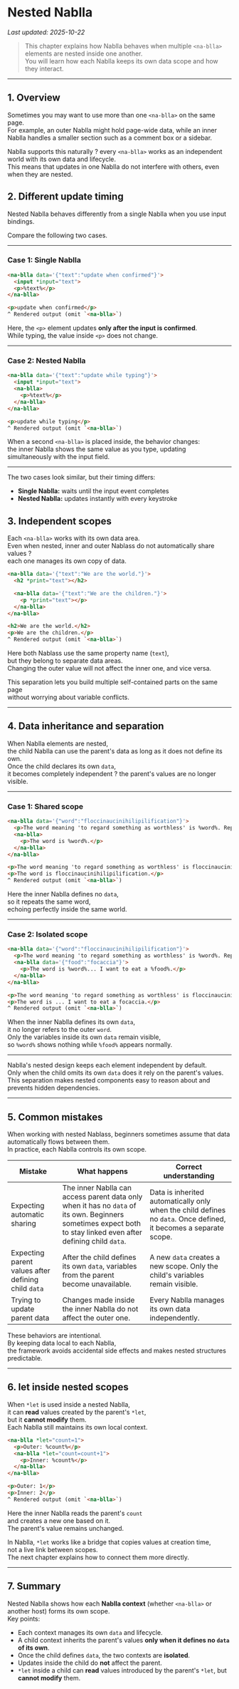 # Nested Nablla  
_Last updated: 2025-10-22_

> This chapter explains how Nablla behaves when multiple `<na-blla>` elements are nested inside one another.  
> You will learn how each Nablla keeps its own data scope and how they interact.

---

## 1. Overview

Sometimes you may want to use more than one `<na-blla>` on the same page.  
For example, an outer Nablla might hold page-wide data, while an inner Nablla handles a smaller section such as a comment box or a sidebar.  

Nablla supports this naturally ? every `<na-blla>` works as an independent world with its own data and lifecycle.  
This means that updates in one Nablla do not interfere with others, even when they are nested.

## 2. Different update timing

Nested Nablla behaves differently from a single Nablla when you use input bindings.

Compare the following two cases.

---

### Case 1: Single Nablla

```html
<na-blla data='{"text":"update when confirmed"}'>
  <input *input="text">
  <p>%text%</p>
</na-blla>

<p>update when confirmed</p>
^ Rendered output (omit `<na-blla>`)
```

Here, the `<p>` element updates **only after the input is confirmed**.  
While typing, the value inside `<p>` does not change.

---

### Case 2: Nested Nablla

```html
<na-blla data='{"text":"update while typing"}'>
  <input *input="text">
  <na-blla>
    <p>%text%</p>
  </na-blla>
</na-blla>

<p>update while typing</p>
^ Rendered output (omit `<na-blla>`)
```

When a second `<na-blla>` is placed inside, the behavior changes:  
the inner Nablla shows the same value as you type, updating simultaneously with the input field.

---

The two cases look similar, but their timing differs:
- **Single Nablla:** waits until the input event completes  
- **Nested Nablla:** updates instantly with every keystroke

## 3. Independent scopes

Each `<na-blla>` works with its own data area.  
Even when nested, inner and outer Nablass do not automatically share values ?  
each one manages its own copy of data.

```html
<na-blla data='{"text":"We are the world."}'>
  <h2 *print="text"></h2>

  <na-blla data='{"text":"We are the children."}'>
    <p *print="text"></p>
  </na-blla>
</na-blla>

<h2>We are the world.</h2>
<p>We are the children.</p>
^ Rendered output (omit `<na-blla>`)
```

Here both Nablass use the same property name (`text`),  
but they belong to separate data areas.  
Changing the outer value will not affect the inner one, and vice versa.

This separation lets you build multiple self-contained parts on the same page  
without worrying about variable conflicts.

---

## 4. Data inheritance and separation

When Nablla elements are nested,  
the child Nablla can use the parent's data as long as it does not define its own.  
Once the child declares its own `data`,  
it becomes completely independent ? the parent's values are no longer visible.

---

### Case 1: Shared scope 

```html
<na-blla data='{"word":"floccinaucinihilipilification"}'>
  <p>The word meaning 'to regard something as worthless' is %word%. Repeat.</p>
  <na-blla>
    <p>The word is %word%.</p>
  </na-blla>
</na-blla>

<p>The word meaning 'to regard something as worthless' is floccinaucinihilipilification. Repeat.</p>
<p>The word is floccinaucinihilipilification.</p>
^ Rendered output (omit `<na-blla>`)
```

Here the inner Nablla defines no `data`,  
so it repeats the same word,  
echoing perfectly inside the same world.

---

### Case 2: Isolated scope

```html
<na-blla data='{"word":"floccinaucinihilipilification"}'>
  <p>The word meaning 'to regard something as worthless' is %word%. Repeat.</p>
  <na-blla data='{"food":"focaccia"}'>
    <p>The word is %word%... I want to eat a %food%.</p>
  </na-blla>
</na-blla>

<p>The word meaning 'to regard something as worthless' is floccinaucinihilipilification. Repeat.</p>
<p>The word is ... I want to eat a focaccia.</p>
^ Rendered output (omit `<na-blla>`)
```

When the inner Nablla defines its own `data`,  
it no longer refers to the outer `word`.  
Only the variables inside its own `data` remain visible,  
so `%word%` shows nothing while `%food%` appears normally.

---

Nablla's nested design keeps each element independent by default.  
Only when the child omits its own `data` does it rely on the parent's values.  
This separation makes nested components easy to reason about and prevents hidden dependencies.

---

## 5. Common mistakes

When working with nested Nablass, beginners sometimes assume that data automatically flows between them.  
In practice, each Nablla controls its own scope.

| Mistake | What happens | Correct understanding |
|----------|---------------|------------------------|
| Expecting automatic sharing | The inner Nablla can access parent data only when it has no `data` of its own. Beginners sometimes expect both to stay linked even after defining child `data`. | Data is inherited automatically only when the child defines no `data`. Once defined, it becomes a separate scope. |
| Expecting parent values after defining child `data` | After the child defines its own `data`, variables from the parent become unavailable. | A new `data` creates a new scope. Only the child's variables remain visible. |
| Trying to update parent data | Changes made inside the inner Nablla do not affect the outer one. | Every Nablla manages its own data independently. |

These behaviors are intentional.  
By keeping data local to each Nablla,  
the framework avoids accidental side effects and makes nested structures predictable.

---

## 6. let inside nested scopes

When `*let` is used inside a nested Nablla,  
it can **read** values created by the parent's `*let`,  
but it **cannot modify** them.  
Each Nablla still maintains its own local context.

```html
<na-blla *let="count=1">
  <p>Outer: %count%</p>
  <na-blla *let="count=count+1">
    <p>Inner: %count%</p>
  </na-blla>
</na-blla>

<p>Outer: 1</p>
<p>Inner: 2</p>
^ Rendered output (omit `<na-blla>`)
```

Here the inner Nablla reads the parent's `count`  
and creates a new one based on it.  
The parent's value remains unchanged.

In Nablla, `*let` works like a bridge that copies values at creation time,  
not a live link between scopes.  
The next chapter explains how to connect them more directly.

---

## 7. Summary

Nested Nablla shows how each **Nablla context** (whether `<na-blla>` or another host) forms its own scope.  
Key points:

- Each context manages its own `data` and lifecycle.  
- A child context inherits the parent's values **only when it defines no `data` of its own**.  
- Once the child defines `data`, the two contexts are **isolated**.  
- Updates inside the child do **not** affect the parent.  
- `*let` inside a child can **read** values introduced by the parent's `*let`, but **cannot modify** them.
